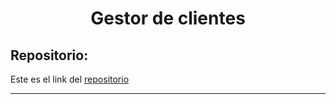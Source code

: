 <h1 align="center">Gestor de clientes</h1>

<h2>Repositorio:</h2>

Este es el link del [repositorio](https://github.com/albabernal03/clientes)

***

